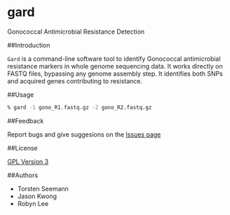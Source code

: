 # gard
Gonococcal Antimicrobial Resistance Detection

##Introduction

`Gard` is a command-line software tool to identify Gonococcal
antimicrobial resistance markers in whole genome sequencing data.
It works directly on FASTQ files, bypassing any genome assembly step.
It identifies both SNPs and acquired genes contributing to resistance.

##Usage

```sh
% gard -1 gono_R1.fastq.gz -2 gono_R2.fastq.gz
```

##Feedback

Report bugs and give suggesions on the 
[Issues page](https://github.com/tseemann/gard/issues)

##License

[GPL Version 3](https://raw.githubusercontent.com/tseemann/gard/master/LICENSE)

##Authors
* Torsten Seemann
* Jason Kwong
* Robyn Lee
